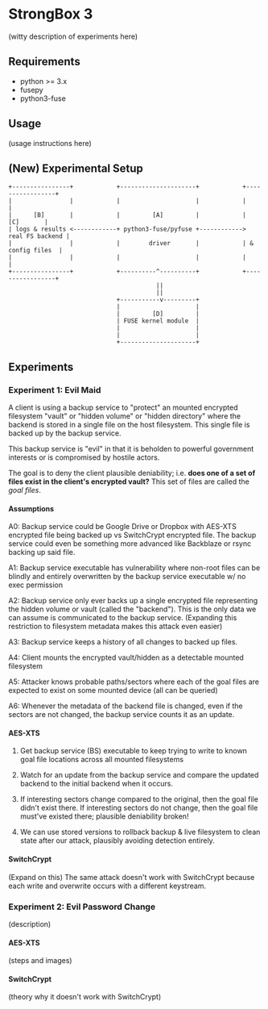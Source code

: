 # StrongBox 3

(witty description of experiments here)

## Requirements
- python >= 3.x
- fusepy
- python3-fuse

## Usage

(usage instructions here)

## (New) Experimental Setup
```
+----------------+            +---------------------+            +-----------------+
|                |            |                     |            |                 |
|      [B]       |            |         [A]         |            |       [C]       |
| logs & results <------------+ python3-fuse/pyfuse +------------> real FS backend |
|                |            |        driver       |            | & config files  |
|                |            |                     |            |                 |
+----------------+            +----------^----------+            +-----------------+
                                         ||
                                         ||
                              +-----------v---------+
                              |                     |
                              |         [D]         |
                              | FUSE kernel module  |
                              |                     |
                              |                     |
                              +---------------------+
```

## Experiments

### Experiment 1: Evil Maid

A client is using a backup service to "protect" an mounted encrypted filesystem
"vault" or "hidden volume" or "hidden directory" where the backend is stored in
a single file on the host filesystem. This single file is backed up by the
backup service.

This backup service is "evil" in that it is beholden to powerful government
interests or is compromised by hostile actors.

The goal is to deny the client plausible deniability; i.e. **does one of a set
of files exist in the client's encrypted vault?** This set of files are called
the *goal files*.

#### Assumptions

A0: Backup service could be Google Drive or Dropbox with AES-XTS encrypted file
being backed up vs SwitchCrypt encrypted file. The backup service could even be
something more advanced like Backblaze or rsync backing up said file.

A1: Backup service executable has vulnerability where non-root files can be
blindly and entirely overwritten by the backup service executable w/ no exec permission

A2: Backup service only ever backs up a single encrypted file representing the
hidden volume or vault (called the "backend"). This is the only data we can
assume is communicated to the backup service. (Expanding this restriction to
filesystem metadata makes this attack even easier)

A3: Backup service keeps a history of all changes to backed up files.

A4: Client mounts the encrypted vault/hidden as a detectable mounted filesystem

A5: Attacker knows probable paths/sectors where each of the goal files are
expected to exist on some mounted device (all can be queried)

A6: Whenever the metadata of the backend file is changed, even if the sectors
are not changed, the backup service counts it as an update.

#### AES-XTS

1. Get backup service (BS) executable to keep trying to write to known goal file
   locations across all mounted filesystems

2. Watch for an update from the backup service and compare the updated backend
   to the initial backend when it occurs.

3. If interesting sectors change compared to the original, then the goal file
   didn't exist there. If interesting sectors do not change, then the goal file
   must've existed there; plausible deniability broken!

4. We can use stored versions to rollback backup & live filesystem to clean
   state after our attack, plausibly avoiding detection entirely.

#### SwitchCrypt

(Expand on this) The same attack doesn't work with SwitchCrypt because each
write and overwrite occurs with a different keystream.

### Experiment 2: Evil Password Change

(description)

#### AES-XTS

(steps and images)

#### SwitchCrypt

(theory why it doesn't work with SwitchCrypt)

